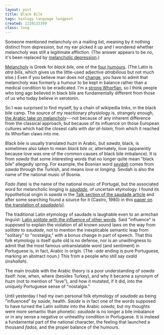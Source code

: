 ```yaml
---
layout: post
title: Black Bile
tags: biology language longpost
created: 1210132399
class: long
---
```

Someone mentioned melancholy on a mailing list, meaning by it nothing distinct from *depression,* but my ear picked it up and I wondered whether melancholy was still a legitimate affliction.  (The answer appears to be no, it's been replaced by [melancholic depression](http://en.wikipedia.org/wiki/Melancholic_depression).)

[Melancholy](http://en.wikipedia.org/wiki/Melancholia) is Greek for *black bile,* one of the [four humours](http://en.wikipedia.org/wiki/Humorism).  (The Latin is *atra bilis*, which gives us the little-used adjective *atrabilious* but not much else.)  Even if you believe man does not [change](http://www.amazon.com/Changing-Nature-Man-Introduction-Historical/dp/039330115X), you have to admit that melancholy was formerly a humour to be kept in balance rather than a medical condition to be eradicated.  I'm a [strong Whorfian](http://en.wikipedia.org/wiki/Sapir-Whorf_hypothesis), so I think people who long ago believed in black bile are fundamentally different from those of us who today believe in serotonin.

So I was surprised to find myself, by a chain of wikipedia links, in the black bile camp.  The source of my reactionary physiology is, strangely enough, [the Arabic take on melancholy](http://en.wikipedia.org/wiki/Melancholy#Melancholy_in_Arab_culture)---not because of any inherent difference from the classical approach, but because of its influence on those European cultures which had the closest calls with *dar al-Islam*, from which it reached its Whorfian claws into me.

Black bile is usually translated *huzn* in Arabic, but *sawda*, black, is sometimes also taken to mean *black bile* or, alternately, *love* (apparently because love was one of the common causes of black bile imbalance).  It is from *sawda* that some interesting words that no longer quite mean "black bile" allegedly spring.  For example, the Bosnian word [*sevdah*](http://en.wikipedia.org/wiki/Sevdah) comes from *sawda* through the Turkish, and means *love* or *longing*.  Sevdah is also the name of the national music of Bosnia.

*Fado* (fate) is the name of the national music of Portugal, but the associated word for melancholic longing is [*saudade*](http://en.wikipedia.org/wiki/Saudade), of uncertain etymology.  I found its hypothetical origin in *sawda* in the [Talk section of the saudade article](http://en.wikipedia.org/wiki/Talk:Saudade#hipotesis:_saudade_derive_de_s.C3.A4wd.C3.A2) and after some searching found a source for it (Castro, 1980) in this [paper on the translation of *saudade(s)*](http://linguistics.ucdavis.edu/People/pmfarrel/images-1/SaudadeFarrell.pdf).

The traditional Latin etymology of saudade is laughable even to an armchair linguist:  [Latin *solitate* with the influence of other words](http://www.priberam.pt/dlpo/definir_resultados.aspx?pal=saudade).  Said "influence" is supposed to explain the violation of all known sound laws on the way from *solitate* to *saudade*, not to mention the inexplicable semantic leap from "solitary" to "nostalgia," with a bonus change in part of speech.  That this folk etymology is itself quite old is no defense, nor is an unwillingness to admit that the most famous untranslatable word (and sentiment) in Portuguese is, in fact, Arabic in origin.  (The *-ade* ending is pure Portuguese, marking an abstract noun.)  This from a people who still say *oxalá* (*inshallah*).

The main trouble with the Arabic theory is a poor understanding of *sawda* itself:  how, when, where (besides Turkey), and why it became a synonym of *huzn* (not to mention of "love"), and how it mutated, if it did, into the uniquely Portuguese sense of "nostalgia."

Until yesterday I had my own personal folk etymology of *saudade* as being "influenced" by *saúde,* health.  *Saúde* is in fact one of the words supposed to have turned the Latin *solitate* into the Arabic *sawda*, but my thoughts were more semantic than phonetic:  *saudade* is no longer a bile imbalance or in any sense a negative or unhealthy condition in Portuguese.  It is instead a fundamental part of the national character, the feeling that launched a thousand *fados,* and the proper balance of the humours.
